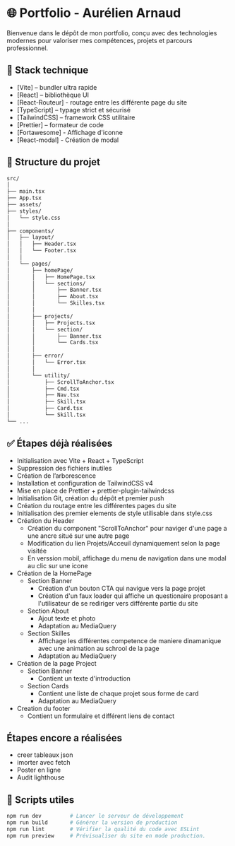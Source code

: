 # 🌐 Portfolio - Aurélien Arnaud

Bienvenue dans le dépôt de mon portfolio, conçu avec des technologies modernes pour valoriser mes compétences, projets et parcours professionnel.

## 🚀 Stack technique

- [Vite] – bundler ultra rapide
- [React] – bibliothèque UI
- [React-Routeur] - routage entre les différente page du site
- [TypeScript] – typage strict et sécurisé
- [TailwindCSS] – framework CSS utilitaire
- [Prettier] – formateur de code
- [Fortawesome] - Affichage d'iconne
- [React-modal] - Création de modal

## 📁 Structure du projet

```bash
src/
│
├── main.tsx
├── App.tsx
├── assets/
├── styles/  
│   └── style.css
│
├── components/  
│   ├── layout/  
│   │   ├── Header.tsx
│   │   └── Footer.tsx
│   │
│   └── pages/  
│       ├── homePage/  
│       │   ├── HomePage.tsx
│       │   └── sections/
│       │       ├── Banner.tsx
│       │       ├── About.tsx
│       │       └── Skilles.tsx
│       │
│       ├── projects/  
│       │   ├── Projects.tsx
│       │   └── section/
│       │       ├── Banner.tsx
│       │       └── Cards.tsx
│       │       
│       ├── error/
│       │   └── Error.tsx
│       │
│       └── utility/
│           ├── ScrollToAnchor.tsx
│           ├── Cmd.tsx
│           ├── Nav.tsx
│           ├── Skill.tsx
│           ├── Card.tsx
│           └── Skill.tsx
└── ...            
```

## ✅ Étapes déjà réalisées

- Initialisation avec Vite + React + TypeScript
- Suppression des fichiers inutiles
- Création de l’arborescence
- Installation et configuration de TailwindCSS v4
- Mise en place de Prettier + prettier-plugin-tailwindcss
- Initialisation Git, création du dépôt et premier push
- Création du routage entre les différentes pages du site
- Initialisation des premier elements de style utilisable dans style.css
- Création du Header
  - Création du component "ScrollToAnchor" pour naviger d'une page a une ancre situé sur une autre page
  - Modification du lien Projets/Acceuil dynamiquement selon la page visitée
  - En verssion mobil, affichage du menu de navigation dans une modal au clic sur une icone 
- Création de la HomePage
  - Section Banner
    - Création d'un bouton CTA qui navigue vers la page projet
    - Création d'un faux loader qui affiche un questionaire proposant a l'utilisateur de se rediriger vers différente partie du site
  - Section About
    - Ajout texte et photo
    - Adaptation au MediaQuery
  - Section Skilles
    - Affichage les différentes competence de maniere dinamanique avec une animation au schrool de la page
    - Adaptation au MediaQuery
- Création de la page Project
  - Section Banner
    - Contient un texte d'introduction
  - Section Cards
    - Contient une liste de chaque projet sous forme de card
    - Adaptation au MediaQuery
- Creation du footer
  - Contient un formulaire et différent liens de contact

## Étapes encore a réalisées
- creer tableaux json
- imorter avec fetch
- Poster en ligne
- Audit lighthouse


## 🔧 Scripts utiles

```bash
npm run dev         # Lancer le serveur de développement
npm run build       # Générer la version de production
npm run lint        # Vérifier la qualité du code avec ESLint
npm run preview     # Prévisualiser du site en mode production.
```